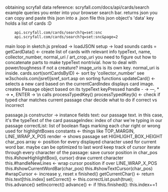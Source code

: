



obtaining scryfall data
    reference: scryfall.com/docs/api/cards/search
    example queries you enter into your browser search bar. returns json
        you can copy and paste this json into a .json file
        this json object's 'data' key holds a list of cards :D        

        api.scryfall.com/cards/search?q=set:snc
        api.scryfall.com/cards/search?q=set:snc&page=2

main loop in sketch.js
    preload → loadJSON
    setup → 
        load sounds
        cards = getCardData() ← create list of cards with relevant info
            typeText, name, collector_number, normal_uri / art_crop_uri
            you need to figure out how to concatenate parts to make typeText
                nontrivial. how to deal with power/toughness if not a creature?
            image_uris is its own key. normal_uri is inside.
        cards.sort(sortCardsByID) ← sort by 'collector_number'
            see w3schools.com/jsref/jsref_sort.asp on sorting functions
        updateCard() ← selects a new card based on the currentCardIndex
            displays card image. creates Passage object based on its typeText
    keyPressed
        handle - → —, * → •, ENTER → \n
        calls processTypedKey()
    processTypedKey(k) ← check if typed char matches current passage char
        decide what to do if correct vs incorrect

passage.js
    constructor → instance fields
        text: our passage text. in this case, it's the typeText of the card
        passageIndex: index of char we're typing in our passage
        correctList: list of boolean flags marking each char right or wrong
            used for highlightBoxes
        constants ← things like TOP_MARGIN, LINE_WRAP_X_POS
    render → shows passage
        set HIGHLIGHT_BOX_HEIGHT
        char_pos array ← position for every displayed character
            used for current word bar. maybe can be optimized to last word
        keep track of cursor
        iterate through every character of the passage:
            save cursor position in char_pos
            this.#showHighlightBox(i, cursor)
            draw current character
            this.#handleNewLines ← wrap cursor position if over LINE_WRAP_X_POS
        this.#showCurrentWordBar(char_pos)
        this.#showTextCursor(char_pos)
    #wrapCursor ← increase y, reset x
    finished()
    getCurrentChar() ← return this.text[this.index]
    setCorrect() ← this.correctList.push(true); this.advance()
    setIncorrect()
    advance() ← if !this.finished(): this.index+=1
    
            
            
        


